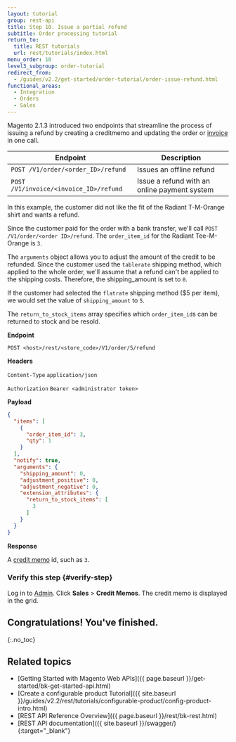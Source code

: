 ```yaml
---
layout: tutorial
group: rest-api
title: Step 10. Issue a partial refund
subtitle: Order processing tutorial
return_to:
  title: REST tutorials
  url: rest/tutorials/index.html
menu_order: 10
level3_subgroup: order-tutorial
redirect_from:
  - /guides/v2.2/get-started/order-tutorial/order-issue-refund.html
functional_areas:
  - Integration
  - Orders
  - Sales
---
```


Magento 2.1.3 introduced two endpoints that streamline the process of issuing a refund by creating a creditmemo and updating the order or [invoice](https://glossary.magento.com/invoice) in one call.

Endpoint | Description
--- | ---
`POST /V1/order/<order_ID>/refund` | Issues an offline refund
`POST /V1/invoice/<invoice_ID>/refund` | Issue a refund with an online payment system

In this example, the customer did not like the fit of the Radiant T-M-Orange shirt and wants a refund.

Since the customer paid for the order with a bank transfer, we'll call `POST /V1/order/<order ID>/refund`. The `order_item_id` for the Radiant Tee-M-Orange is `3`.

The `arguments` object allows you to adjust the amount of the credit to be refunded. Since the customer used the `tablerate` shipping method, which applied to the whole order, we'll assume that a refund can't be applied to the shipping costs. Therefore, the shipping_amount is set to `0`.

If the customer had selected the `flatrate` shipping method ($5 per item), we would set the value of `shipping_amount` to `5`.

The `return_to_stock_items` array specifies which `order_item_id`s can be returned to stock and be resold.

**Endpoint**

`POST <host>/rest/<store_code>/V1/order/5/refund`

**Headers**

`Content-Type` `application/json`

`Authorization` `Bearer <administrator token>`

**Payload**

```json
{
  "items": [
    {
      "order_item_id": 3,
      "qty": 1
    }
  ],
  "notify": true,
  "arguments": {
    "shipping_amount": 0,
    "adjustment_positive": 0,
    "adjustment_negative": 0,
    "extension_attributes": {
      "return_to_stock_items": [
        3
      ]
    }
  }
}
```

**Response**

A [credit memo](https://glossary.magento.com/credit-memo) id, such as `3`.

### Verify this step {#verify-step}

Log in to [Admin](https://glossary.magento.com/admin). Click **Sales** > **Credit Memos**. The credit memo is displayed in the grid.

## Congratulations! You've finished.
{:.no_toc}

## Related topics

* [Getting Started with Magento Web APIs]({{ page.baseurl }}/get-started/bk-get-started-api.html)
* [Create a configurable product Tutorial]({{ site.baseurl }}/guides/v2.2/rest/tutorials/configurable-product/config-product-intro.html)
* [REST API Reference Overview]({{ page.baseurl }}/rest/bk-rest.html)
* [REST API documentation]({{ site.baseurl }}/swagger/){:target="_blank"}
